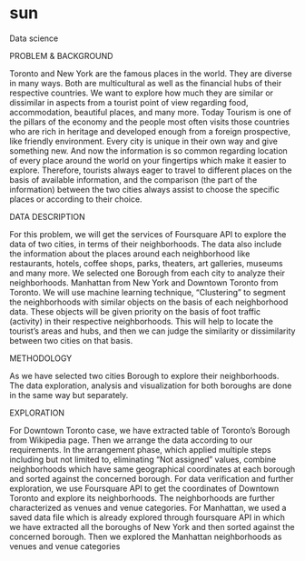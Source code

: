 # sun
Data science 

PROBLEM & BACKGROUND

Toronto and New York are the famous places in the world. They are diverse in many ways. Both are multicultural as well as the financial hubs of their respective countries. We want to explore how much they are similar or dissimilar in aspects from a tourist point of view regarding food, accommodation, beautiful places, and many more. Today Tourism is one of the pillars of the economy and the people most often visits those countries who are rich in heritage and developed enough from a foreign prospective, like friendly environment. Every city is unique in their own way and give something new. And now the information is so common regarding location of every place around the world on your fingertips which make it easier to explore. Therefore, tourists always eager to travel to different places on the basis of available information, and the comparison (the part of the information) between the two cities always assist to choose the specific places or according to their choice.

DATA DESCRIPTION 

For this problem, we will get the services of Foursquare API to explore the data of two cities, in terms of their neighborhoods. The data also include the information about the places around each neighborhood like restaurants, hotels, coffee shops, parks, theaters, art galleries, museums and many more. We selected one Borough from each city to analyze their neighborhoods. Manhattan from New York and Downtown Toronto from Toronto. We will use machine learning technique, “Clustering” to segment the neighborhoods with similar objects on the basis of each neighborhood data. These objects will be given priority on the basis of foot traffic (activity) in their respective neighborhoods. This will help to locate the tourist’s areas and hubs, and then we can judge the similarity or dissimilarity between two cities on that basis. 

METHODOLOGY 

As we have selected two cities Borough to explore their neighborhoods. The data exploration, analysis and visualization for both boroughs are done in the same way but separately. 

EXPLORATION 

For Downtown Toronto case, we have extracted table of Toronto’s Borough from Wikipedia page. Then we arrange the data according to our requirements. In the arrangement phase, which applied multiple steps including but not limited to, eliminating “Not assigned” values, combine neighborhoods which have same geographical coordinates at each borough and sorted against the concerned borough. For data verification and further exploration, we use Foursquare API to get the coordinates of Downtown Toronto and explore its neighborhoods. The neighborhoods are further characterized as venues and venue categories. For Manhattan, we used a saved data file which is already explored through foursquare API in which we have extracted all the boroughs of New York and then sorted against the concerned borough. Then we explored the Manhattan neighborhoods as venues and venue categories
